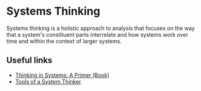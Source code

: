 # Systems Thinking

Systems thinking is a holistic approach to analysis that focuses on the way that a system's constituent parts interrelate and how systems work over time and within the context of larger systems.

## Useful links

- [Thinking in Systems: A Primer (Book)](https://www.goodreads.com/book/show/3828902-thinking-in-systems)
- [Tools of a System Thinker](https://medium.com/disruptive-design/tools-for-systems-thinkers-the-6-fundamental-concepts-of-systems-thinking-379cdac3dc6a)
